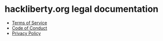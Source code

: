 # hackliberty.org legal documentation
- [Terms of Service](/terms-of-service.md)
- [Code of Conduct](/code-of-conduct.md)
- [Privacy Policy](/privacy-policy.md)
